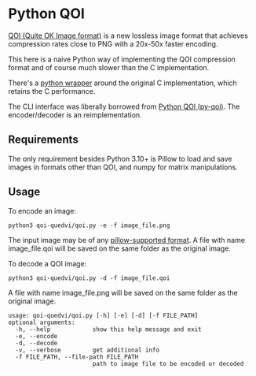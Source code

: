 # Python QOI
[QOI (Quite OK Image format)](https://github.com/phoboslab/qoi) is a new lossless image format that achieves compression rates close to PNG with a 20x-50x faster encoding.

This here is a naive Python way of implementing the QOI compression format and of course much slower than the C implementation. 

There's a [python wrapper](https://github.com/kodonnell/qoi) around the original C implementation, which retains the C performance.

The CLI interface was liberally borrowed from [Python QOI (py-qoi)](https://github.com/mathpn/py-qoi). The encoder/decoder is an reimplementation. 

## Requirements

The only requirement besides Python 3.10+ is Pillow to load and save images in formats other than QOI, and numpy for matrix manipulations.

## Usage

To encode an image:

    python3 qoi-quedvi/qoi.py -e -f image_file.png

The input image may be of any [pillow-supported format](https://pillow.readthedocs.io/en/stable/handbook/image-file-formats.html).
A file with name image_file.qoi will be saved on the same folder as the original image.

To decode a QOI image:

    python3 qoi-quedvi/qoi.py -d -f image_file.qoi

A file with name image_file.png will be saved on the same folder as the original image.


    usage: qoi-quedvi/qoi.py [-h] [-e] [-d] [-f FILE_PATH]
    optional arguments:
      -h, --help            show this help message and exit
      -e, --encode
      -d, --decode
      -v, --verbose         get additional info
      -f FILE_PATH, --file-path FILE_PATH
                            path to image file to be encoded or decoded